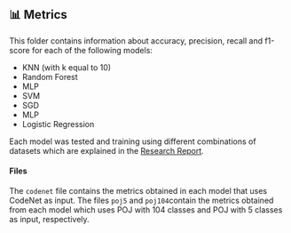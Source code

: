 ## 📊 Metrics
This folder contains information about accuracy, precision, recall and f1-score for each of the following models:
- KNN (with k equal to 10)
- Random Forest
- MLP
- SVM
- SGD
- MLP
- Logistic Regression

Each model was tested and training using different combinations of datasets which are explained in the [Research Report]().

#### Files
The `codenet` file contains the metrics obtained in each model that uses CodeNet as input. The files `poj5` and `poj104`contain the metrics obtained from each model which uses POJ with 104 classes and POJ with 5 classes as input, respectively.